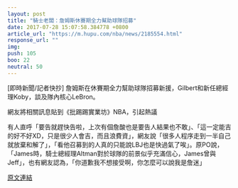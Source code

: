 ```yaml
---
layout: post
title: "騎士老闆：詹姆斯休賽期全力幫助球隊招募"
date: 2017-07-28 15:07:58.384778 +0800
article_url: "https://m.hupu.com/nba/news/2185554.html"
response_url: ""
img: 
push: 105
boo: 22
neutral: 50
---
```


[即時新聞/記者快抄] 詹姆斯在休賽期全力幫助球隊招募新援，Gilbert和新任總經理Koby，談及隊內核心LeBron。

網友將相關訊息貼到《批踢踢實業坊》NBA，引起熱議

有人直呼「要告就趕快告啦，上次有個詹酸也是要告人結果也不敢」、「這一定能吉的好不好XD，只是很少人會吉，而且浪費資」，網友說「很多人程序走到一半自己就放棄和解了」，「看他召募到的人真的只能說LBJ也是快過氣了唉」。原PO說，「James時，騎士總經理Altman對於球隊的前景似乎充滿信心，James曾與Jeff」，也有網友認為，「你道歉我不想接受啊，你怎麼可以說我是詹迷」

<a href = "https://www.ptt.cc/bbs/NBA/M.1501113452.A.832.html">原文連結</a>

